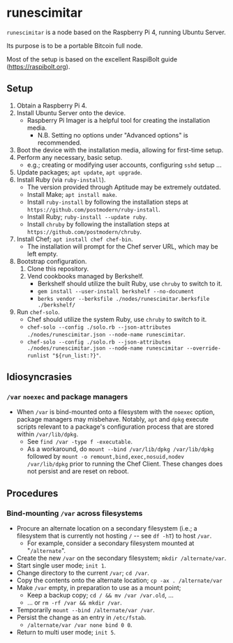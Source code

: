 # runescimitar

`runescimitar` is a node based on the Raspberry Pi 4, running Ubuntu Server.

Its purpose is to be a portable Bitcoin full node.

Most of the setup is based on the excellent RaspiBolt guide
(https://raspibolt.org).

## Setup

1. Obtain a Raspberry Pi 4.
2. Install Ubuntu Server onto the device.
    - Raspberry Pi Imager is a helpful tool for creating the installation media.
        - N.B. Setting no options under "Advanced options" is recommended.
3. Boot the device with the installation media, allowing for first-time setup.
4. Perform any necessary, basic setup.
    - e.g.; creating or modifying user accounts, configuring `sshd` setup ...
5. Update packages; `apt update`, `apt upgrade`.
6. Install Ruby (via `ruby-install`).
    - The version provided through Aptitude may be extremely outdated.
    - Install Make; `apt install make`.
    - Install `ruby-install` by following the installation steps at
      `https://github.com/postmodern/ruby-install`.
    - Install Ruby; `ruby-install --update ruby`.
    - Install `chruby` by following the installation steps at
      `https://github.com/postmodern/chruby`.
7. Install Chef; `apt install chef chef-bin`.
    - The installation will prompt for the Chef server URL, which may be left
      empty.
8. Bootstrap configuration.
    1. Clone this repository.
    2. Vend cookbooks managed by Berkshelf.
        - Berkshelf should utilize the built Ruby, use `chruby` to switch to it.
        - `gem install --user-install berkshelf --no-document`
        - `berks vendor --berksfile ./nodes/runescimitar.berksfile ./berkshelf/`
9. Run `chef-solo`.
    - Chef should utilize the system Ruby, use `chruby` to switch to it.
    - `chef-solo --config ./solo.rb --json-attributes ./nodes/runescimitar.json --node-name runescimitar`.
    - `chef-solo --config ./solo.rb --json-attributes ./nodes/runescimitar.json --node-name runescimitar --override-runlist "${run_list:?}"`.

## Idiosyncrasies

### `/var` `noexec` and package managers

- When `/var` is bind-mounted onto a filesystem with the `noexec` option,
  package managers may misbehave. Notably, `apt` and `dpkg` execute scripts
  relevant to a package's configuration process that are stored within
  `/var/lib/dpkg`.
    - See `find /var -type f -executable`.
    - As a workaround, do `mount --bind /var/lib/dpkg /var/lib/dpkg` followed by
      `mount -o remount,bind,exec,nosuid,nodev /var/lib/dpkg` prior to running
      the Chef Client. These changes does not persist and are reset on reboot.

## Procedures

### Bind-mounting `/var` across filesystems

- Procure an alternate location on a secondary filesystem (i.e.; a filesystem
  that is currently not hosting `/` -- see `df -hT`) to host `/var`.
    - For example, consider a secondary filesystem mounted at "`/alternate`".
- Create the new `/var` on the secondary filesystem; `mkdir /alternate/var`.
- Start single user mode; `init 1`.
- Change directory to the current `/var`; `cd /var`.
- Copy the contents onto the alternate location; `cp -ax . /alternate/var`
- Make `/var` empty, in preparation to use as a mount point;
  - Keep a backup copy; `cd / && mv /var /var.old`, ...
  - ... or `rm -rf /var && mkdir /var`.
- Temporarily `mount --bind /alternate/var /var`.
- Persist the change as an entry in `/etc/fstab`.
  - `/alternate/var /var none bind 0 0`.
- Return to multi user mode; `init 5`.
